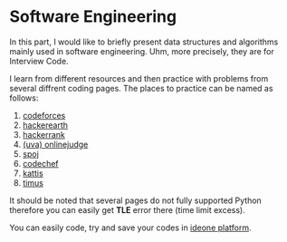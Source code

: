 # Software Engineering
In this part, I would like to briefly present data structures and algorithms mainly used in software engineering. Uhm, more precisely, they are for Interview Code. 

I learn from different resources and then practice with problems from several diffrent coding pages. The places to practice can be named as follows:
1. [codeforces](https://codeforces.com/)
1. [hackerearth](https://www.hackerearth.com/challenges/)
1. [hackerrank](https://www.hackerrank.com/)
1. [(uva) onlinejudge](https://onlinejudge.org/index.php)
1. [spoj](https://www.spoj.com/)
1. [codechef](https://www.codechef.com/)
1. [kattis](https://open.kattis.com/)
1. [timus](http://acm.timus.ru/)

It should be noted that several pages do not fully supported Python therefore you can easily get **TLE** error there (time limit excess). 

You can easily code, try and save your codes in [ideone platform](https://ideone.com/ "So convenient").
